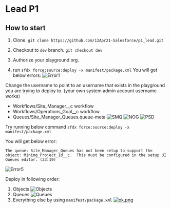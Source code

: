 # Lead P1

## How to start

1. Clone.
`git clone https://github.com/12Apr21-Salesforce/p1_lead.git`

2. Checkout to `dev` branch.
`git checkout dev`

3. Authorize your playground org.

4. run `sfdx force:source:deploy -x manifest/package.xml`
You will get below errors:
![Error1](https://imgur.com/t5Dz1l5.png)

Change the username to point to an username that exists in the playground you are trying to deploy to. (your own system admin account username works)
- Workflows/Site_Manager__c workflow
- Workflows/Operations_Goal__c workflow
- Queues/Site_Manager_Queues.queue-meta
![SMQ](https://imgur.com/m8kC37u.png)
![NOG](https://imgur.com/ynWbOBW.png)
![PSD](https://imgur.com/HsIh3Ue.png)


Try running below command
 `sfdx force:source:deploy -x manifest/package.xml`

You will get below error:
```
The queue: Site_Manager_Queues has not been setup to support the object: Mining_Project_Id__c.  This must be configured in the setup UI Queues editor. (33:19)
```
![Error5](https://imgur.com/0tJxKPh.png)


Deploy in following order:
1. Objects
![Objects](https://imgur.com/eD79TxB.png)
2. Queues
![Queues](https://imgur.com/6s6B9GC.png)
3. Everything else by using `manifest/package.xml` 
[![ok.png](https://i.postimg.cc/HsggfKSy/ok.png)](https://postimg.cc/c6X23DGx)
